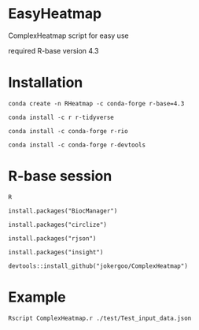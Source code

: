 # EasyHeatmap
ComplexHeatmap script for easy use

required R-base version 4.3

# Installation
```
conda create -n RHeatmap -c conda-forge r-base=4.3
```
```
conda install -c r r-tidyverse
```
```
conda install -c conda-forge r-rio
```
```
conda install -c conda-forge r-devtools
```
# R-base session
```
R
```
```
install.packages("BiocManager")
```
```
install.packages("circlize")
```
```
install.packages("rjson")
```
```
install.packages("insight")
```
```
devtools::install_github("jokergoo/ComplexHeatmap")
```
# Example
```
Rscript ComplexHeatmap.r ./test/Test_input_data.json
```
